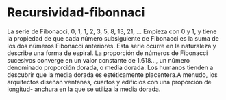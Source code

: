 # Recursividad-fibonnaci
La serie de Fibonacci, 0, 1, 1, 2, 3, 5, 8, 13, 21, … Empieza con 0 y 1, y tiene la propiedad de que cada número subsiguiente de Fibonacci es la suma de los dos números Fibonacci anteriores. Esta serie ocurre en la naturaleza y describe una forma de espiral. La proporción de números de Fibonacci sucesivos converge en un valor constante de 1.618…, un número denominado proporción dorada, o media dorada. Los humanos tienden a descubrir que la media dorada es estéticamente placentera.A menudo, los arquitectos diseñan ventanas, cuartos y edificios con una proporción de longitud- anchura en la que se utiliza la media dorada.

